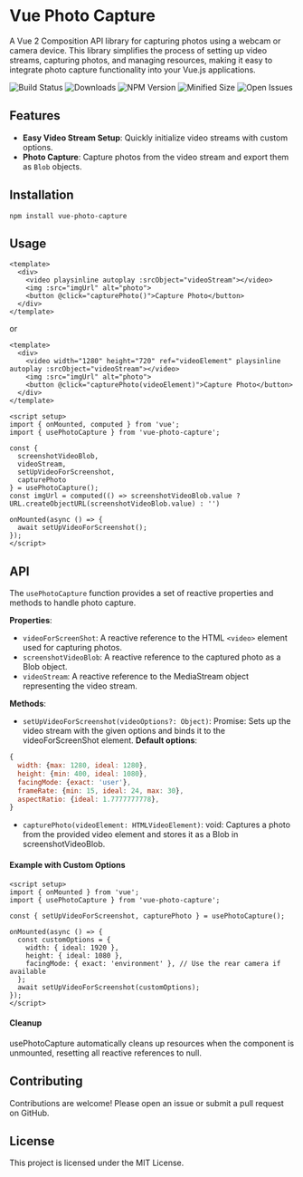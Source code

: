 # Vue Photo Capture
A Vue 2 Composition API library for capturing photos using a webcam or camera device. This library simplifies the process of setting up video streams, capturing photos, and managing resources, making it easy to integrate photo capture functionality into your Vue.js applications.

[//]: # (![Forks]&#40;https://img.shields.io/github/forks/JuliettKhar/reviewer-lib&#41;)
[//]: # (![Stars]&#40;https://img.shields.io/github/stars/JuliettKhar/reviewer-lib&#41;)
[//]: # (![Coverage]&#40;https://img.shields.io/codecov/c/github/JuliettKhar/vue-photo-capture&#41;)
![Build Status](https://img.shields.io/github/actions/workflow/status/JuliettKhar/vue-photo-capture/deploy.yml)
![Downloads](https://img.shields.io/npm/dt/vue-photo-capture)
![NPM Version](https://img.shields.io/npm/v/vue-photo-capture)
![Minified Size](https://img.shields.io/bundlephobia/min/vue-photo-capture)
![Open Issues](https://img.shields.io/github/issues/JuliettKhar/vue-photo-capture)
## Features

- **Easy Video Stream Setup**: Quickly initialize video streams with custom options.
- **Photo Capture**: Capture photos from the video stream and export them as `Blob` objects.
## Installation
```shell
npm install vue-photo-capture
```
## Usage
```vue
<template>
  <div>
    <video playsinline autoplay :srcObject="videoStream"></video>
    <img :src="imgUrl" alt="photo">
    <button @click="capturePhoto()">Capture Photo</button>
  </div>
</template>
```
or
```vue
<template>
  <div>
    <video width="1280" height="720" ref="videoElement" playsinline autoplay :srcObject="videoStream"></video>
    <img :src="imgUrl" alt="photo">
    <button @click="capturePhoto(videoElement)">Capture Photo</button>
  </div>
</template>
```
```vue
<script setup>
import { onMounted, computed } from 'vue';
import { usePhotoCapture } from 'vue-photo-capture';

const {   
  screenshotVideoBlob, 
  videoStream,
  setUpVideoForScreenshot,
  capturePhoto
} = usePhotoCapture();
const imgUrl = computed(() => screenshotVideoBlob.value ? URL.createObjectURL(screenshotVideoBlob.value) : '')

onMounted(async () => {
  await setUpVideoForScreenshot();
});
</script>
```
## API
The `usePhotoCapture` function provides a set of reactive properties and methods to handle photo capture.

**Properties**:
- `videoForScreenShot`: A reactive reference to the HTML `<video>` element used for capturing photos.
- `screenshotVideoBlob`: A reactive reference to the captured photo as a Blob object.
- `videoStream`: A reactive reference to the MediaStream object representing the video stream.

**Methods**:
- `setUpVideoForScreenshot(videoOptions?: Object)`: Promise<void>: Sets up the video stream with the given options and binds it to the videoForScreenShot element.
 **Default options**:
```javascript
{
  width: {max: 1280, ideal: 1280},
  height: {min: 400, ideal: 1080},
  facingMode: {exact: 'user'},
  frameRate: {min: 15, ideal: 24, max: 30},
  aspectRatio: {ideal: 1.7777777778},
}
```
- `capturePhoto(videoElement: HTMLVideoElement)`: void: Captures a photo from the provided video element and stores it as a Blob in screenshotVideoBlob.

#### Example with Custom Options
```vue
<script setup>
import { onMounted } from 'vue';
import { usePhotoCapture } from 'vue-photo-capture';

const { setUpVideoForScreenshot, capturePhoto } = usePhotoCapture();

onMounted(async () => {
  const customOptions = {
    width: { ideal: 1920 },
    height: { ideal: 1080 },
    facingMode: { exact: 'environment' }, // Use the rear camera if available
  };
  await setUpVideoForScreenshot(customOptions);
});
</script>
```
#### Cleanup
usePhotoCapture automatically cleans up resources when the component is unmounted, resetting all reactive references to null.

## Contributing
Contributions are welcome! Please open an issue or submit a pull request on GitHub.

## License
This project is licensed under the MIT License.